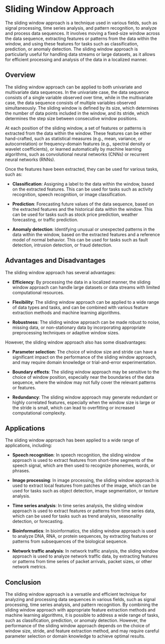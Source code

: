 # Sliding Window Approach

The sliding window approach is a technique used in various fields, such as signal processing, time series analysis, and pattern recognition, to analyze and process data sequences. It involves moving a fixed-size window across the data sequence, extracting features or patterns from the data within the window, and using these features for tasks such as classification, prediction, or anomaly detection. The sliding window approach is particularly useful for handling data streams or large datasets, as it allows for efficient processing and analysis of the data in a localized manner.

## Overview

The sliding window approach can be applied to both univariate and multivariate data sequences. In the univariate case, the data sequence consists of a single variable observed over time, while in the multivariate case, the data sequence consists of multiple variables observed simultaneously. The sliding window is defined by its size, which determines the number of data points included in the window, and its stride, which determines the step size between consecutive window positions.

At each position of the sliding window, a set of features or patterns is extracted from the data within the window. These features can be either hand-crafted, such as statistical measures (e.g., mean, variance, or autocorrelation) or frequency-domain features (e.g., spectral density or wavelet coefficients), or learned automatically by machine learning algorithms, such as convolutional neural networks (CNNs) or recurrent neural networks (RNNs).

Once the features have been extracted, they can be used for various tasks, such as:

- **Classification**: Assigning a label to the data within the window, based on the extracted features. This can be used for tasks such as activity recognition, speech recognition, or image classification.

- **Prediction**: Forecasting future values of the data sequence, based on the extracted features and the historical data within the window. This can be used for tasks such as stock price prediction, weather forecasting, or traffic prediction.

- **Anomaly detection**: Identifying unusual or unexpected patterns in the data within the window, based on the extracted features and a reference model of normal behavior. This can be used for tasks such as fault detection, intrusion detection, or fraud detection.

## Advantages and Disadvantages

The sliding window approach has several advantages:

- **Efficiency**: By processing the data in a localized manner, the sliding window approach can handle large datasets or data streams with limited computational resources.

- **Flexibility**: The sliding window approach can be applied to a wide range of data types and tasks, and can be combined with various feature extraction methods and machine learning algorithms.

- **Robustness**: The sliding window approach can be made robust to noise, missing data, or non-stationary data by incorporating appropriate preprocessing techniques or adaptive window sizes.

However, the sliding window approach also has some disadvantages:

- **Parameter selection**: The choice of window size and stride can have a significant impact on the performance of the sliding window approach, and may require domain knowledge or trial-and-error experimentation.

- **Boundary effects**: The sliding window approach may be sensitive to the choice of window position, especially near the boundaries of the data sequence, where the window may not fully cover the relevant patterns or features.

- **Redundancy**: The sliding window approach may generate redundant or highly correlated features, especially when the window size is large or the stride is small, which can lead to overfitting or increased computational complexity.

## Applications

The sliding window approach has been applied to a wide range of applications, including:

- **Speech recognition**: In speech recognition, the sliding window approach is used to extract features from short-time segments of the speech signal, which are then used to recognize phonemes, words, or phrases.

- **Image processing**: In image processing, the sliding window approach is used to extract local features from patches of the image, which can be used for tasks such as object detection, image segmentation, or texture analysis.

- **Time series analysis**: In time series analysis, the sliding window approach is used to extract features or patterns from time series data, which can be used for tasks such as trend analysis, seasonality detection, or forecasting.

- **Bioinformatics**: In bioinformatics, the sliding window approach is used to analyze DNA, RNA, or protein sequences, by extracting features or patterns from subsequences of the biological sequence.

- **Network traffic analysis**: In network traffic analysis, the sliding window approach is used to analyze network traffic data, by extracting features or patterns from time series of packet arrivals, packet sizes, or other network metrics.

## Conclusion

The sliding window approach is a versatile and efficient technique for analyzing and processing data sequences in various fields, such as signal processing, time series analysis, and pattern recognition. By combining the sliding window approach with appropriate feature extraction methods and machine learning algorithms, it is possible to address a wide range of tasks, such as classification, prediction, or anomaly detection. However, the performance of the sliding window approach depends on the choice of window size, stride, and feature extraction method, and may require careful parameter selection or domain knowledge to achieve optimal results.
